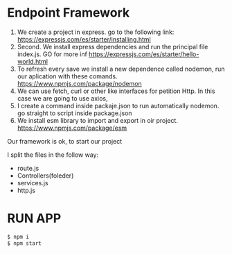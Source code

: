 # Endpoint Framework


1. We create a project in express. go to the following link: https://expressjs.com/es/starter/installing.html
2. Second. We install express dependencies and run the principal file index.js. GO for more inf https://expressjs.com/es/starter/hello-world.html
3. To refresh every save we install a new dependence called nodemon, run our aplication with these comands. https://www.npmjs.com/package/nodemon
4. We can use fetch, curl or other like interfaces for petition Http. In this case we are going to use axios, 
5. I create a command inside packaje.json to run automatically nodemon. go straight to script inside package.json
6. We install   esm library to import and export in oir project. https://www.npmjs.com/package/esm

Our framework is ok, to start our project

I split the files in the follow way:
 - route.js
 - Controllers(foleder)
 - services.js
 - http.js

# RUN APP
```sh
$ npm i
$ npm start
```